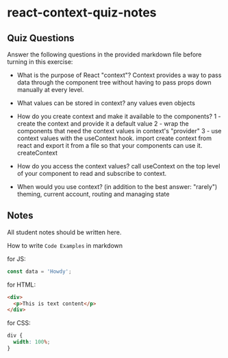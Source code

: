 # react-context-quiz-notes

## Quiz Questions

Answer the following questions in the provided markdown file before turning in this exercise:

- What is the purpose of React "context"?
  Context provides a way to pass data through the component tree without having to pass props down manually at every level.

- What values can be stored in context?
  any values even objects
- How do you create context and make it available to the components?
  1 - create the context and provide it a default value
  2 - wrap the components that need the context values in context's "provider"
  3 - use context values with the useContext hook.
  import create context from react and export it from a file so that your components can use it. createContext
- How do you access the context values?
  call useContext on the top level of your component to read and subscribe to context.
- When would you use context? (in addition to the best answer: "rarely")
  theming, current account, routing and managing state

## Notes

All student notes should be written here.

How to write `Code Examples` in markdown

for JS:

```javascript
const data = 'Howdy';
```

for HTML:

```html
<div>
  <p>This is text content</p>
</div>
```

for CSS:

```css
div {
  width: 100%;
}
```
